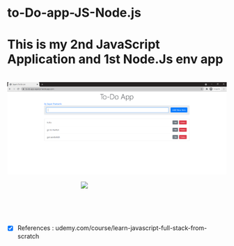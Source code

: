 # to-Do-app-JS-Node.js
# This is my 2nd JavaScript Application and 1st Node.Js env app 

&nbsp; &nbsp;
<img src="https://raw.githubusercontent.com/sayanpr8175/to-Do-app-JS-Node.js/master/project_snip_1.PNG">

&nbsp;&nbsp; &nbsp; &nbsp;&nbsp; &nbsp; &nbsp;&nbsp; &nbsp; &nbsp;&nbsp; &nbsp; &nbsp;&nbsp; &nbsp; &nbsp;&nbsp; &nbsp; &nbsp; 
&nbsp; &nbsp; &nbsp;&nbsp; &nbsp; &nbsp; <img src="https://media.giphy.com/media/GY1fDc6WUpmq4yNdUZ/giphy.gif">

<br> <br>
&nbsp; &nbsp; &nbsp;&nbsp; &nbsp; &nbsp;  &nbsp; &nbsp;


- [x] References : udemy.com/course/learn-javascript-full-stack-from-scratch



